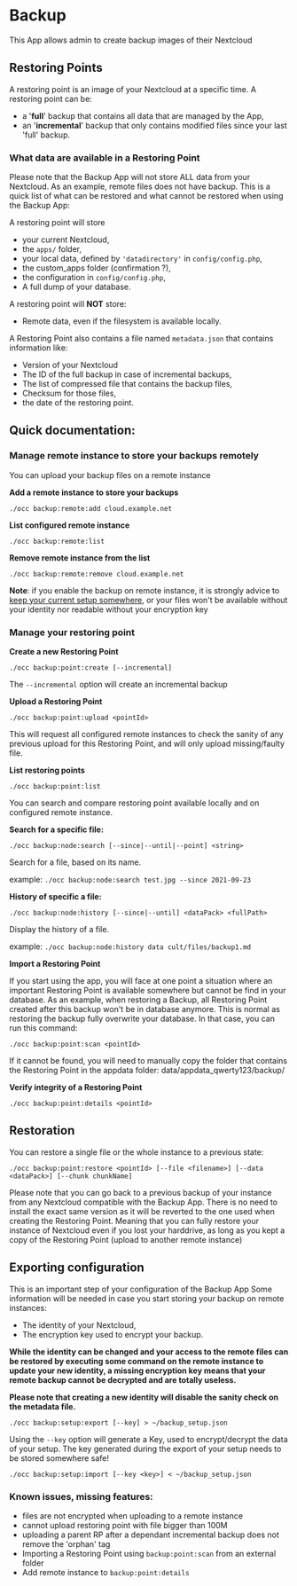 # Backup

This App allows admin to create backup images of their Nextcloud



## Restoring Points

A restoring point is an image of your Nextcloud at a specific time.
A restoring point can be:
- a '**full**' backup that contains all data that are managed by the App,
- an '**incremental**' backup that only contains modified files since your last 'full' backup.

### What data are available in a Restoring Point

Please note that the Backup App will not store ALL data from your Nextcloud. As an example, remote files does not have backup.
This is a quick list of what can be restored and what cannot be restored when using the Backup App:

A restoring point will store
- your current Nextcloud,
- the `apps/` folder,
- your local data, defined by `'datadirectory'` in `config/config.php`,
- the custom_apps folder (confirmation ?),
- the configuration in `config/config.php`,
- A full dump of your database.

A restoring point will **NOT** store:
- Remote data, even if the filesystem is available locally.

A Restoring Point also contains a file named `metadata.json` that contains information like:
- Version of your Nextcloud
- The ID of the full backup in case of incremental backups,
- The list of compressed file that contains the backup files,
- Checksum for those files,
- the date of the restoring point.

## Quick documentation:

### Manage remote instance to store your backups remotely

You can upload your backup files on a remote instance

**Add a remote instance to store your backups**

    ./occ backup:remote:add cloud.example.net

**List configured remote instance**

    ./occ backup:remote:list

**Remove remote instance from the list**

    ./occ backup:remote:remove cloud.example.net


**Note**: if you enable the backup on remote instance, it is strongly advice to [keep your current setup somewhere](), or 
your files won't be available without your identity nor readable without your encryption key


### Manage your restoring point


**Create a new Restoring Point**

    ./occ backup:point:create [--incremental]

The `--incremental` option will create an incremental backup


**Upload a Restoring Point**

    ./occ backup:point:upload <pointId>

This will request all configured remote instances to check the sanity of any previous upload for this Restoring 
Point, and will only upload missing/faulty file.


**List restoring points**

    ./occ backup:point:list

You can search and compare restoring point available locally and on configured remote instance.


**Search for a specific file:**

    ./occ backup:node:search [--since|--until|--point] <string>

Search for a file, based on its name.

example: `./occ backup:node:search test.jpg --since 2021-09-23`


**History of specific a file:**

    ./occ backup:node:history [--since|--until] <dataPack> <fullPath>

Display the history of a file.

example: `./occ backup:node:history data cult/files/backup1.md`


**Import a Restoring Point**

If you start using the app, you will face at one point a situation where an important Restoring Point is available somewhere but cannot be find in your database.
As an example, when restoring a Backup, all Restoring Point created after this backup won't be in database anymore. This is normal as restoring the backup fully overwrite your database.
In that case, you can run this command:

    ./occ backup:point:scan <pointId>

If it cannot be found, you will need to manually copy the folder that contains the Restoring Point in the appdata folder: data/appdata_qwerty123/backup/


**Verify integrity of a Restoring Point**

    ./occ backup:point:details <pointId>



## Restoration

You can restore a single file or the whole instance to a previous state:

    ./occ backup:point:restore <pointId> [--file <filename>] [--data <dataPack>] [--chunk chunkName]

Please note that you can go back to a previous backup of your instance from any Nextcloud compatible with the Backup App.
There is no need to install the exact same version as it will be reverted to the one used when creating the Restoring Point.
Meaning that you can fully restore your instance of Nextcloud even if you lost your harddrive, as long as you kept a copy of 
the Restoring Point (upload to another remote instance)


## Exporting configuration

This is an important step of your configuration of the Backup App
Some information will be needed in case you start storing your backup on remote instances:

- The identity of your Nextcloud,
- The encryption key used to encrypt your backup.

**While the identity can be changed and your access to the remote files can be restored by 
executing some command on the remote instance to update your new identity, a missing encryption 
key means that your remote backup cannot be decrypted and are totally useless.**

**Please note that creating a new identity will disable the sanity check on the metadata file.**

    ./occ backup:setup:export [--key] > ~/backup_setup.json

Using the `--key` option will generate a Key, used to encrypt/decrypt the data of your setup. 
The key generated during the export of your setup needs to be stored somewhere safe!

    ./occ backup:setup:import [--key <key>] < ~/backup_setup.json



### Known issues, missing features:

- files are not encrypted when uploading to a remote instance
- cannot upload restoring point with file bigger than 100M
- uploading a parent RP after a dependant incremental backup does not remove the 'orphan' tag
- Importing a Restoring Point using `backup:point:scan` from an external folder
- Add remote instance to `backup:point:details`
